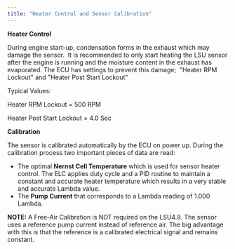 ```yaml
---
title: "Heater Control and Sensor Calibration"
---
```



**Heater Control**


During engine start-up, condensation forms in the exhaust which may damage the sensor.&nbsp; It is recommended to only start heating the LSU sensor after the engine is running and the moisture content in the exhaust has evaporated. The ECU has settings to prevent this damage;&nbsp; "Heater RPM Lockout" and "Heater Post Start Lockout"


Typical Values: &nbsp; &nbsp;

Heater RPM Lockout = 500 RPM &nbsp; &nbsp;

Heater Post Start Lockout = 4.0 Sec



**Calibration**&nbsp;


The sensor is calibrated automatically by the ECU on power up. During the calibration process two important pieces of data are read:


* The optimal **Nernst Cell Temperature** which is used for sensor heater control. The ELC applies duty cycle and a PID routine to maintain a constant and accurate heater temperature which results in a very stable and accurate Lambda value.&nbsp;
* The **Pump Current** that corresponds to a Lambda reading of 1.000 Lambda.



**NOTE:** A Free-Air Calibration is NOT required on the LSU4.9. The sensor uses a reference pump current instead of reference air. The big advantage with this is that the reference is a calibrated electrical signal and remains constant.

